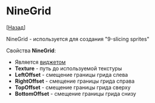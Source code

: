 # NineGrid

[[Назад](@MenuBar.MenuCreate)]

NineGrid - используется для создания "9-slicing sprites"

Свойства **NineGrid**:

* Является [виджетом](@Node.Widget)
* **Texture** - путь до используемой текстуры
* **LeftOffset** - смещение границы грида слева
* **RightOffset** - смещение границы грида справа
* **TopOffset** - смещение границы грида сверху
* **BottomOffset** - смещение границы грида снизу
